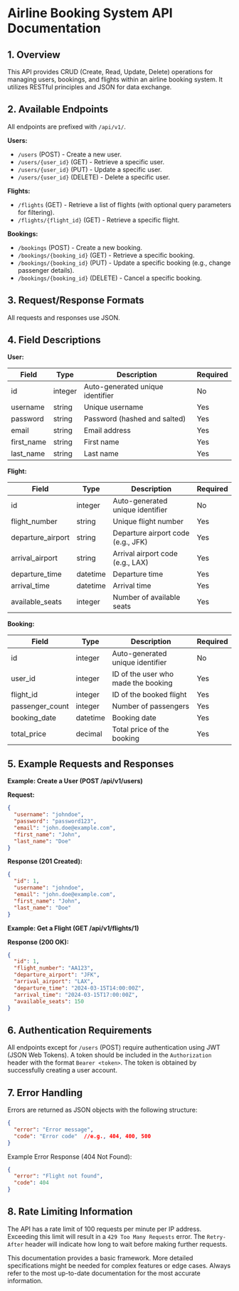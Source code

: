 # Airline Booking System API Documentation

## 1. Overview

This API provides CRUD (Create, Read, Update, Delete) operations for managing users, bookings, and flights within an airline booking system.  It utilizes RESTful principles and JSON for data exchange.

## 2. Available Endpoints

All endpoints are prefixed with `/api/v1/`.

**Users:**

* `/users` (POST) - Create a new user.
* `/users/{user_id}` (GET) - Retrieve a specific user.
* `/users/{user_id}` (PUT) - Update a specific user.
* `/users/{user_id}` (DELETE) - Delete a specific user.

**Flights:**

* `/flights` (GET) - Retrieve a list of flights (with optional query parameters for filtering).
* `/flights/{flight_id}` (GET) - Retrieve a specific flight.  

**Bookings:**

* `/bookings` (POST) - Create a new booking.
* `/bookings/{booking_id}` (GET) - Retrieve a specific booking.
* `/bookings/{booking_id}` (PUT) - Update a specific booking (e.g., change passenger details).
* `/bookings/{booking_id}` (DELETE) - Cancel a specific booking.


## 3. Request/Response Formats

All requests and responses use JSON.

## 4. Field Descriptions

**User:**

| Field       | Type    | Description                               | Required |
|-------------|---------|-------------------------------------------|----------|
| id          | integer | Auto-generated unique identifier           | No       |
| username    | string  | Unique username                         | Yes      |
| password    | string  | Password (hashed and salted)             | Yes      |
| email       | string  | Email address                           | Yes      |
| first_name  | string  | First name                               | Yes      |
| last_name   | string  | Last name                                | Yes      |


**Flight:**

| Field       | Type    | Description                               | Required |
|-------------|---------|-------------------------------------------|----------|
| id          | integer | Auto-generated unique identifier           | No       |
| flight_number | string  | Unique flight number                     | Yes      |
| departure_airport | string  | Departure airport code (e.g., JFK)     | Yes      |
| arrival_airport  | string  | Arrival airport code (e.g., LAX)       | Yes      |
| departure_time | datetime| Departure time                           | Yes      |
| arrival_time  | datetime| Arrival time                             | Yes      |
| available_seats | integer | Number of available seats                | Yes      |


**Booking:**

| Field       | Type    | Description                               | Required |
|-------------|---------|-------------------------------------------|----------|
| id          | integer | Auto-generated unique identifier           | No       |
| user_id     | integer | ID of the user who made the booking      | Yes      |
| flight_id   | integer | ID of the booked flight                  | Yes      |
| passenger_count | integer | Number of passengers                     | Yes      |
| booking_date | datetime| Booking date                              | Yes      |
| total_price | decimal | Total price of the booking               | Yes      |


## 5. Example Requests and Responses

**Example: Create a User (POST /api/v1/users)**

**Request:**

```json
{
  "username": "johndoe",
  "password": "password123",
  "email": "john.doe@example.com",
  "first_name": "John",
  "last_name": "Doe"
}
```

**Response (201 Created):**

```json
{
  "id": 1,
  "username": "johndoe",
  "email": "john.doe@example.com",
  "first_name": "John",
  "last_name": "Doe" 
}
```

**Example: Get a Flight (GET /api/v1/flights/1)**

**Response (200 OK):**

```json
{
  "id": 1,
  "flight_number": "AA123",
  "departure_airport": "JFK",
  "arrival_airport": "LAX",
  "departure_time": "2024-03-15T14:00:00Z",
  "arrival_time": "2024-03-15T17:00:00Z",
  "available_seats": 150
}
```


## 6. Authentication Requirements

All endpoints except for `/users` (POST) require authentication using JWT (JSON Web Tokens).  A token should be included in the `Authorization` header with the format `Bearer <token>`.  The token is obtained by successfully creating a user account.


## 7. Error Handling

Errors are returned as JSON objects with the following structure:

```json
{
  "error": "Error message",
  "code": "Error code"  //e.g., 404, 400, 500
}
```

Example Error Response (404 Not Found):

```json
{
  "error": "Flight not found",
  "code": 404
}
```

## 8. Rate Limiting Information

The API has a rate limit of 100 requests per minute per IP address.  Exceeding this limit will result in a `429 Too Many Requests` error.  The `Retry-After` header will indicate how long to wait before making further requests.


This documentation provides a basic framework.  More detailed specifications might be needed for complex features or edge cases.  Always refer to the most up-to-date documentation for the most accurate information.
